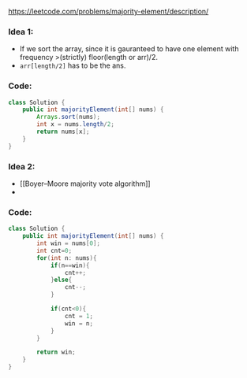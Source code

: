 https://leetcode.com/problems/majority-element/description/

### Idea 1:
- If we sort the array, since it is gauranteed to have one element with frequency >(strictly) floor(length or arr)/2.
- `arr[length/2]` has to be the ans.

### Code:
```java
class Solution {
    public int majorityElement(int[] nums) {
        Arrays.sort(nums);
        int x = nums.length/2;
        return nums[x];
    }
}
```
### Idea 2:
- [[Boyer–Moore majority vote algorithm]]
- 

### Code:
```java
class Solution {
    public int majorityElement(int[] nums) {
        int win = nums[0];
        int cnt=0;
        for(int n: nums){
            if(n==win){
                cnt++;
            }else{
                cnt--;
            }

            if(cnt<0){
                cnt = 1;
                win = n;
            }
        }

        return win;
    }
}
```